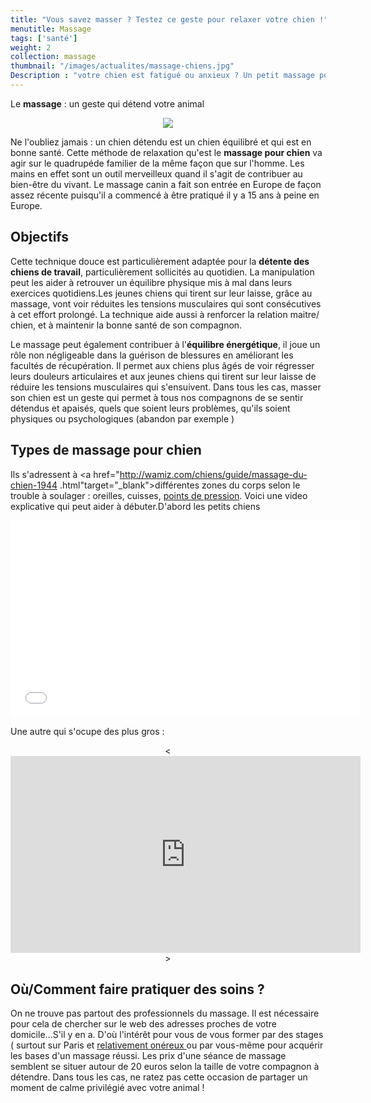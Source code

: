 ```yaml
---
title: "Vous savez masser ? Testez ce geste pour relaxer votre chien !"
menutitle: Massage
tags: ['santé']
weight: 2
collection: massage
thumbnail: "/images/actualites/massage-chiens.jpg"
Description : "votre chien est fatigué ou anxieux ? Un petit massage pour le relaxer. A faire pratiquer plutot par des spécialistes !"
---
```


Le **massage** : un geste qui détend votre animal

<center><img src= "/images/pages/massage/dogzen.jpg" ></center>


Ne l'oubliez jamais : un chien détendu est un chien équilibré et qui est en bonne santé. Cette méthode de relaxation qu'est le **massage pour chien** va agir sur le quadrupéde familier de la même façon que sur l'homme. Les mains en effet sont un outil merveilleux quand il s'agit de contribuer au bien-être du vivant. Le massage canin a fait son entrée en Europe de façon assez récente puisqu'il a commencé à être pratiqué il y a 15 ans à peine en Europe.
<p>

## Objectifs

Cette technique douce est particulièrement adaptée pour la **détente des chiens de travail**, particulièrement sollicités au quotidien. La manipulation peut les aider à retrouver un équilibre physique mis à mal dans leurs exercices quotidiens.Les jeunes chiens qui tirent sur leur laisse, grâce au massage, vont voir réduites les tensions musculaires qui sont consécutives à cet effort prolongé. La technique aide aussi à renforcer la relation maitre/ chien, et à maintenir la bonne santé de son compagnon.


Le massage peut également contribuer à l'**équilibre énergétique**, il joue un rôle non négligeable dans la guérison de blessures en améliorant les facultés de récupération.
Il permet aux chiens plus âgés de voir régresser leurs douleurs articulaires et aux jeunes chiens qui tirent sur leur laisse de réduire les tensions musculaires qui s'ensuivent.
Dans tous les cas, masser son chien est un geste qui permet à tous nos compagnons de se sentir détendus et apaisés, quels que soient leurs problèmes, qu'ils soient physiques ou psychologiques (abandon par exemple )

## Types de massage pour chien

Ils s'adressent à <a href="http://wamiz.com/chiens/guide/massage-du-chien-1944
.html"target="_blank">différentes zones du corps</a> selon le trouble à soulager : oreilles, cuisses,
<a href="http://wamiz.com/chiens/guide/comment-masser-son-chien-1981.html" target="_blank"> points de
pression</a>.
Voici une video explicative qui peut aider à débuter.D'abord les petits chiens

<p align="center"><iframe width="560" height="315" src="//www.youtube.com/embed/b1-7AwNFSzE" frameborder="0" allowfullscreen></iframe></p>

Une autre qui s'ocupe des plus gros :
<p align="center"><<iframe width="560" height="315" src="https://www.youtube.com/embed/2i0e4zyrvuo" frameborder="0" allowfullscreen></iframe>></p>


## Où/Comment faire pratiquer des soins ?

On ne trouve pas partout des professionnels du massage. Il est nécessaire pour cela de chercher sur le web des adresses proches de votre domicile...S'il y en a. D'où l'intérêt pour vous de vous former par des stages ( surtout sur Paris et <a href="http://www.massagecanin.fr/les-formations" target="_blank">relativement onéreux </a>ou par vous-même pour acquérir les bases d'un massage réussi.
                                                                                                                                                                                           Les prix d'une séance de massage semblent se situer autour de 20 euros selon la taille de votre compagnon à détendre. Dans tous les cas, ne ratez pas cette occasion de partager un moment de calme privilégié avec votre animal !
